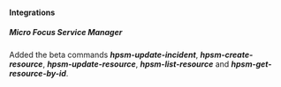 
#### Integrations
##### Micro Focus Service Manager
Added the beta commands ***hpsm-update-incident***, ***hpsm-create-resource***, ***hpsm-update-resource***, ***hpsm-list-resource*** and ***hpsm-get-resource-by-id***.
